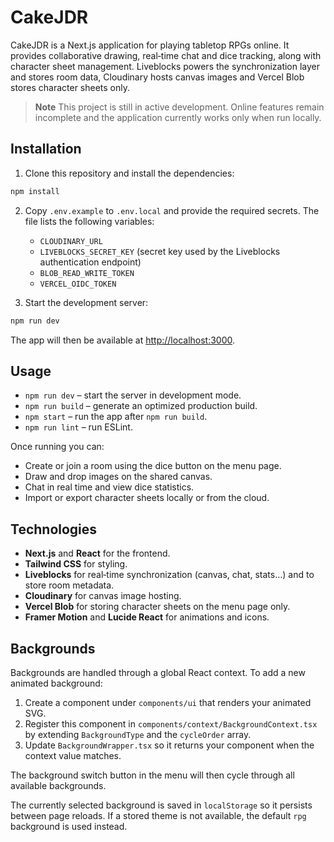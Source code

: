 # CakeJDR

CakeJDR is a Next.js application for playing tabletop RPGs online. It provides collaborative drawing, real‑time chat and dice tracking, along with character sheet management. Liveblocks powers the synchronization layer and stores room data, Cloudinary hosts canvas images and Vercel Blob stores character sheets only.

> **Note**
> This project is still in active development. Online features remain incomplete and the application currently works only when run locally.

## Installation

1. Clone this repository and install the dependencies:

```bash
npm install
```

2. Copy `.env.example` to `.env.local` and provide the required secrets. The file lists
   the following variables:
   - `CLOUDINARY_URL`
   - `LIVEBLOCKS_SECRET_KEY` (secret key used by the Liveblocks authentication endpoint)
   - `BLOB_READ_WRITE_TOKEN`
   - `VERCEL_OIDC_TOKEN`

3. Start the development server:

```bash
npm run dev
```

The app will then be available at [http://localhost:3000](http://localhost:3000).

## Usage

- `npm run dev` – start the server in development mode.
- `npm run build` – generate an optimized production build.
- `npm start` – run the app after `npm run build`.
- `npm run lint` – run ESLint.

Once running you can:

- Create or join a room using the dice button on the menu page.
- Draw and drop images on the shared canvas.
- Chat in real time and view dice statistics.
- Import or export character sheets locally or from the cloud.

## Technologies

- **Next.js** and **React** for the frontend.
- **Tailwind CSS** for styling.
- **Liveblocks** for real‑time synchronization (canvas, chat, stats…) and to store room metadata.
- **Cloudinary** for canvas image hosting.
- **Vercel Blob** for storing character sheets on the menu page only.
- **Framer Motion** and **Lucide React** for animations and icons.

## Backgrounds

Backgrounds are handled through a global React context. To add a new animated background:

1. Create a component under `components/ui` that renders your animated SVG.
2. Register this component in `components/context/BackgroundContext.tsx` by extending `BackgroundType` and the `cycleOrder` array.
3. Update `BackgroundWrapper.tsx` so it returns your component when the context value matches.

The background switch button in the menu will then cycle through all available backgrounds.

The currently selected background is saved in `localStorage` so it persists
between page reloads. If a stored theme is not available, the default `rpg`
background is used instead.

